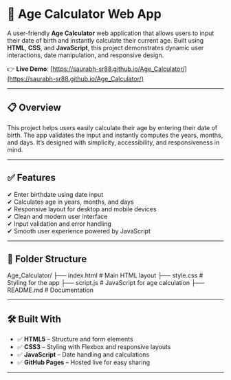 # 📅 Age Calculator Web App

A user-friendly **Age Calculator** web application that allows users to input their date of birth and instantly calculate their current age. 
Built using **HTML**, **CSS**, and **JavaScript**, this project demonstrates dynamic user interactions, date manipulation, and responsive design.

👉 **Live Demo**: [https://saurabh-sr88.github.io/Age_Calculator/](https://saurabh-sr88.github.io/Age_Calculator/)

---

## 📋 Overview

This project helps users easily calculate their age by entering their date of birth. 
The app validates the input and instantly computes the years, months, and days. It’s designed with simplicity, accessibility, and responsiveness in mind.

---

## ✅ Features

✔ Enter birthdate using date input  
✔ Calculates age in years, months, and days  
✔ Responsive layout for desktop and mobile devices  
✔ Clean and modern user interface  
✔ Input validation and error handling  
✔ Smooth user experience powered by JavaScript

---

## 📂 Folder Structure

Age_Calculator/
├── index.html # Main HTML layout
├── style.css # Styling for the app
├── script.js # JavaScript for age calculation
├── README.md # Documentation

---

## 🛠️ Built With

- ✅ **HTML5** – Structure and form elements  
- ✅ **CSS3** – Styling with Flexbox and responsive layouts  
- ✅ **JavaScript** – Date handling and calculations  
- ✅ **GitHub Pages** – Hosted live for easy sharing

---
